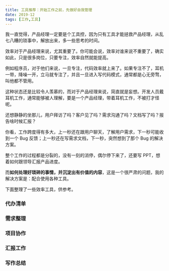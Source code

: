 ```yaml
---
title: 工具推荐：开始工作之前，先做好自我管理
date: 2019-12
tags: [工作,工具]
---
```


我一直觉得，产品经理一定要是个工具控，因为只有工具才能拯救产品经理，从乱七八糟的琐事中，解放出来，多一些思考的时间。

效率对于产品经理来说，尤其重要了。你可能会说，效率对谁来说不重要了，确实如此，只是很多岗位，只要专注，效率自然就能提高。

例如程序员，对于他们来说，一旦专注，代码效率就上来了。如果专注不了，耳机一带，降噪一开，立马就专注了，并且一旦进入写代码模式，通常都是心无旁骛，叫他都不管用。

这种状态还是比较令人羡慕的，而对于产品经理来说，简直就是妄想。开发人员戴耳机工作，通常能够被人理解，要是一个产品经理，带着耳机工作，不被打才怪呢。

还想静静的坐那儿，用户拜访了吗？客户见了吗？需求沟通了吗？文档写了吗？报告啥时候汇报？

你看，工作跨度得有多大，上一秒还在跟用户聊天，了解用户需求，下一秒可能收到一个 Bug 反馈；上一秒还在写需求文档，下一秒，突然想到了那个 Bug 的解决方案。

整个工作的过程都是分裂的，没有一刻的消停，偶尔停下来了，还要写 PPT，想着如何跟领导汇报产品进度。

而**如何处理好琐碎的事情，并沉淀出有价值的内容**，这是一个很严肃的问题，我的解决方案是：配合使用各种工具。

下面整理了一些效率工具，供参考。

### 代办清单

### 需求整理

### 项目协作

### 汇报工作

### 写作总结
